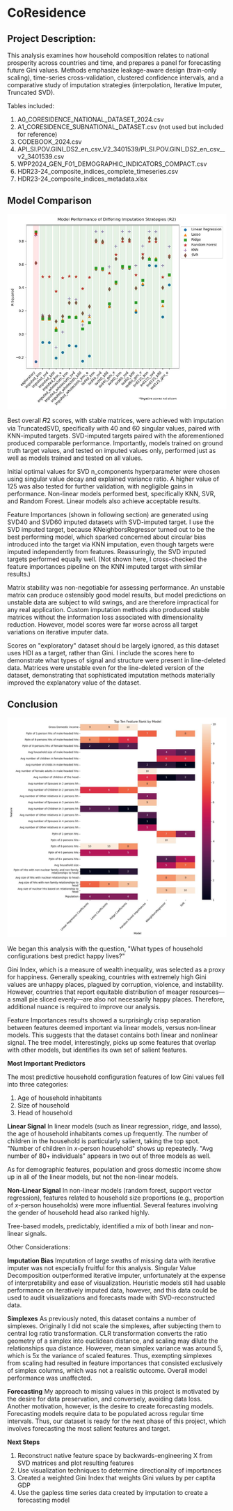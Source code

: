 # CoResidence
## Project Description:

This analysis examines how household composition relates to national prosperity across countries and time, and prepares a panel for forecasting future Gini values. Methods emphasize leakage-aware design (train-only scaling), time-series cross-validation, clustered confidence intervals, and a comparative study of imputation strategies (interpolation, Iterative Imputer, Truncated SVD).


Tables included:
1) A0_CORESIDENCE_NATIONAL_DATASET_2024.csv
2) A1_CORESIDENCE_SUBNATIONAL_DATASET.csv (not used but included for reference)
3) CODEBOOK_2024.csv
4) API_SI.POV.GINI_DS2_en_csv_V2_3401539/PI_SI.POV.GINI_DS2_en_csv__v2_3401539.csv
5) WPP2024_GEN_F01_DEMOGRAPHIC_INDICATORS_COMPACT.csv
6) HDR23-24_composite_indices_complete_timeseries.csv
7) HDR23-24_composite_indices_metadata.xlsx

## Model Comparison
![Model Comparison](final_score_matrix.jpg)

Best overall 𝑅2 scores, with stable matrices, were achieved with imputation via TruncatedSVD, specifically with 40 and 60 singular values, paired with KNN-imputed targets. SVD-imputed targets paired with the aforementioned produced comparable performance. Importantly, models trained on ground truth target values, and tested on imputed values only, performed just as well as models trained and tested on all values.

Initial optimal values for SVD n_components hyperparameter were chosen using singular value decay and explained variance ratio. A higher value of 125 was also tested for further validation, with negligible gains in performance. Non-linear models performed best, specifically KNN, SVR, and Random Forest. Linear models also achieve acceptable results.

Feature Importances (shown in following section) are generated using SVD40 and SVD60 imputed datasets with SVD-imputed target. I use the SVD imputed target, because KNeighborsRegressor turned out to be the best performing model, which sparked concerned about circular bias introduced into the target via KNN imputation, even though targets were imputed independently from features. Reassuringly, the SVD imputed targets performed equally well. (Not shown here, I cross-checked the feature importances pipeline on the KNN imputed target with similar results.)

Matrix stability was non-negotiable for assessing performance. An unstable matrix can produce ostensibly good model results, but model predictions on unstable data are subject to wild swings, and are therefore impractical for any real application. Custom imputation methods also produced stable matrices without the information loss associated with dimensionality reduction. However, model scores were far worse across all target variations on iterative imputer data.

Scores on "exploratory" dataset should be largely ignored, as this dataset uses HDI as a target, rather than Gini. I include the scores here to demonstrate what types of signal and structure were present in line-deleted data. Matrices were unstable even for the line-deleted version of the dataset, demonstrating that sophisticated imputation methods materially improved the explanatory value of the dataset.

## Conclusion
![Feature Importances Matrix](top_ten_importances_heatmap_desc.jpg)

We began this analysis with the question, "What types of household configurations best predict happy lives?"

Gini Index, which is a measure of wealth inequality, was selected as a proxy for happiness. Generally speaking, countries with extremely high Gini values are unhappy places, plagued by corruption, violence, and instability. However, countries that report equitable distribution of meager resources—a small pie sliced evenly—are also not necessarily happy places. Therefore, additional nuance is required to improve our analysis.

Feature Importances results showed a surprisingly crisp separation between features deemed important via linear models, versus non-linear models. This suggests that the dataset contains both linear and nonlinear signal. The tree model, interestingly, picks up some features that overlap with other models, but identifies its own set of salient features. 

**Most Important Predictors**

The most predictive household configuration features of low Gini values fell into three categories:
1) Age of household inhabitants
2) Size of household
3) Head of household

**Linear Signal**
In linear models (such as linear regression, ridge, and lasso), the age of household inhabitants comes up frequently. The number of children in the household is particularly salient, taking the top spot. "Number of children in *x*-person household" shows up repeatedly. "Avg number of 80+ individuals" appears in two out of three models as well.

As for demographic features, population and gross domestic income show up in all of the linear models, but not the non-linear models. 

**Non-Linear Signal**
In non-linear models (random forest, support vector regression), features related to household size proportions (e.g., proportion of *x*-person households) were more influential. Several features involving the gender of household head also ranked highly.

Tree-based models, predictably, identified a mix of both linear and non-linear signals.

Other Considerations:

**Imputation Bias**
Imputation of large swaths of missing data with iterative imputer was not especially fruitful for this analysis. Singular Value Decomposition outperformed iterative imputer, unfortunately at the expense of interpretability and ease of visualization. Heuristic models still had usable performance on iteratively imputed data, however, and this data could be used to audit visualizations and forecasts made with SVD-reconstructed data.

**Simplexes**
As previously noted, this dataset contains a number of simplexes. Originally I did not scale the simplexes, after subjecting them to central log ratio transformation. CLR transformation converts the ratio geometry of a simplex into euclidean distance, and scaling may dilute the relationships qua distance. However, mean simplex variance was around 5, which is 5x the variance of scaled features. Thus, exempting simplexes from scaling had resulted in feature importances that consisted exclusively of simplex columns, which was not a realistic outcome. Overall model performance was unaffected.

**Forecasting**
My approach to missing values in this project is motivated by the desire for data preservation, and conversely, avoiding data loss. Another motivation, however, is the desire to create forecasting models. Forecasting models require data to be populated across regular time intervals. Thus, our dataset is ready for the next phase of this project, which involves forecasting the most salient features and target. 

**Next Steps**


1) Reconstruct native feature space by backwards-engineering X from SVD matrices and plot resulting features
2) Use visualization techniques to determine directionality of importances
3) Created a weighted Gini Index that weights Gini values by per captita GDP
4) Use the gapless time series data created by imputation to create a forecasting model
